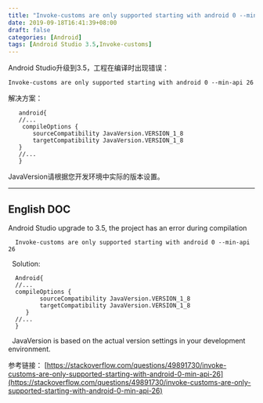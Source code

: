 ```yaml
---
title: "Invoke-customs are only supported starting with android 0 --min-api 26"
date: 2019-09-18T16:41:39+08:00
draft: false
categories: [Android]
tags: [Android Studio 3.5,Invoke-customs]
---
```


 Android Studio升级到3.5，工程在编译时出现错误：

 ```
 Invoke-customs are only supported starting with android 0 --min-api 26

 ```
 解决方案：

 ```shell
 	android{
 	//...
 	 compileOptions {
        sourceCompatibility JavaVersion.VERSION_1_8
        targetCompatibility JavaVersion.VERSION_1_8
    }
 	//...
 	}

 ```
 JavaVersion请根据您开发环境中实际的版本设置。


 ----------
 English DOC
 ---------

 Android Studio upgrade to 3.5, the project has an error during compilation
 ```
   Invoke-customs are only supported starting with android 0 --min-api 26
 ```

  Solution:
  ``` shell
    Android{
    //...
    compileOptions {
           sourceCompatibility JavaVersion.VERSION_1_8
           targetCompatibility JavaVersion.VERSION_1_8
       }
    //...
    }
  ```

  JavaVersion is based on the actual version settings in your development environment.

 参考链接：
 [https://stackoverflow.com/questions/49891730/invoke-customs-are-only-supported-starting-with-android-0-min-api-26](https://stackoverflow.com/questions/49891730/invoke-customs-are-only-supported-starting-with-android-0-min-api-26)
